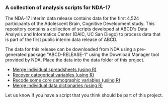 ### A collection of analysis scripts for NDA-17

The NDA-17 interim data release contains data for the first 4,524 participants of the Adolescent Brain, Cognitive Development study. This repository contains a collection of scripts developed at ABCD's Data Analysis and Informatics Center (DAIC, UC San Diego) to process data that is part of the first public interim data release of ABCD.

The data for this release can be downloaded from NDA using a pre-generated package "ABCD-RELEASE-1" using the Download Manager tool provided by NDA. Place the data into the data folder of this project.

 - [Merge individual spreadsheets (using R)](notebooks/general/merge_data.md)
 - [Recover categorical variables (using R)](notebooks/general/categorical_extension.md)
 - [Recode some core demographic variables (using R)](notebooks/derived/core_demographic.md)
 - [Merge individual data dictionaries (using R)](notebooks/general/merge_data_dictionaries.md)

Let us know if you have a script that you think should be part of this project.
